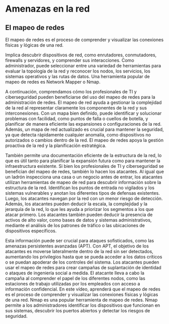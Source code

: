 # Amenazas en la red

## El mapeo de redes

El mapeo de redes es el proceso de comprender y visualizar las conexiones físicas y lógicas de una red.

Implica descubrir dispositivos de red, como enrutadores, conmutadores, firewalls y servidores, y comprender sus interacciones. Como administrador, puede seleccionar entre una variedad de herramientas para evaluar la topología de la red y reconocer los nodos, los servicios, los sistemas operativos y las rutas de datos. Una herramienta popular de mapeo de redes es Network Mapper o Nmap.

A continuación, comprendamos cómo los profesionales de TI y ciberseguridad pueden beneficiarse del uso del mapeo de redes para la administración de redes. El mapeo de red ayuda a gestionar la complejidad de la red al representar claramente los componentes de la red y sus interconexiones. Con un mapa bien definido, puede identificar y solucionar problemas con facilidad, como puntos de falla o cuellos de botella, y planificar de manera eficiente las expansiones o configuraciones de la red. Además, un mapa de red actualizado es crucial para mantener la seguridad, ya que detecta rápidamente cualquier anomalía, como dispositivos no autorizados o cambios dentro de la red. El mapeo de redes apoya la gestión proactiva de la red y la planificación estratégica.

También permite una documentación eficiente de la estructura de la red, lo que es útil tanto para planificar la expansión futura como para mantener la infraestructura existente. Si bien los profesionales de TI y ciberseguridad se benefician del mapeo de redes, también lo hacen los atacantes. Al igual que un ladrón inspecciona una casa o un negocio antes de entrar, los atacantes utilizan herramientas de mapeo de red para descubrir información sobre la estructura de la red. Identifican los puntos de entrada no vigilados y los sistemas vulnerables y anotan los diferentes tipos de defensas existentes. Luego, los atacantes navegan por la red con un menor riesgo de detección. Además, los atacantes pueden deducir la escala, la complejidad y la jerarquía de la red, lo que les ayuda a priorizar los segmentos a los que atacar primero. Los atacantes también pueden deducir la presencia de activos de alto valor, como bases de datos y sistemas administrativos, mediante el análisis de los patrones de tráfico o las ubicaciones de dispositivos específicos.

Esta información puede ser crucial para ataques sofisticados, como las amenazas persistentes avanzadas (APT). Con APT, el objetivo de los atacantes es moverse lateralmente dentro de la red sin ser detectados, aumentando los privilegios hasta que se pueda acceder a los datos críticos o se puedan apoderar de los controles del sistema. Los atacantes pueden usar el mapeo de redes para crear campañas de suplantación de identidad o ataques de ingeniería social a medida. El atacante lleva a cabo la campaña al comprender el papel de los diferentes nodos, como las estaciones de trabajo utilizadas por los empleados con acceso a información confidencial. En este vídeo, aprenderá que el mapeo de redes es el proceso de comprender y visualizar las conexiones físicas y lógicas de una red. Nmap es una popular herramienta de mapeo de redes. Nmap permite a los administradores identificar los dispositivos que funcionan en sus sistemas, descubrir los puertos abiertos y detectar los riesgos de seguridad.
